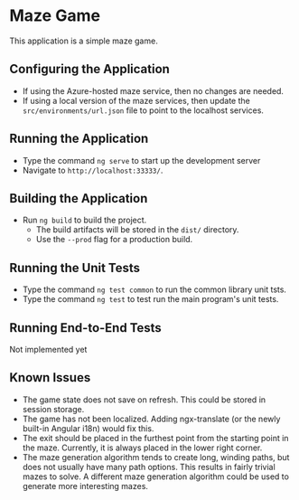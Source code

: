 # Maze Game

This application is a simple maze game.

## Configuring the Application

- If using the Azure-hosted maze service, then no changes are needed.
- If using a local version of the maze services, then update the `src/environments/url.json` file to point to the localhost services.

## Running the Application

- Type the command `ng serve` to start up the development server
- Navigate to `http://localhost:33333/`. 


## Building the Application

- Run `ng build` to build the project. 
  - The build artifacts will be stored in the `dist/` directory.
  - Use the `--prod` flag for a production build.

## Running the Unit Tests

- Type the command `ng test common` to run the common library unit tsts.
- Type the command `ng test` to test run the main program's unit tests.

## Running End-to-End Tests

Not implemented yet

## Known Issues

- The game state does not save on refresh.  This could be stored in session storage.
- The game has not been localized.  Adding ngx-translate (or the newly built-in Angular i18n) would fix this.
- The exit should be placed in the furthest point from the starting point in the maze.  Currently, it is always placed in the lower right corner.
- The maze generation algorithm tends to create long, winding paths, but does not usually have many path options.  This results in fairly trivial mazes to solve.  A different maze generation algorithm could be used to generate more interesting mazes.
